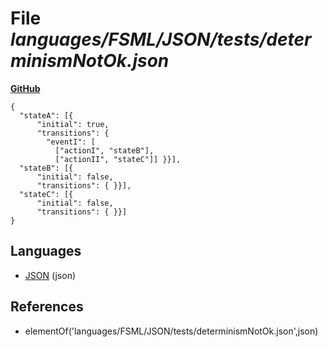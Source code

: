 # File _languages/FSML/JSON/tests/determinismNotOk.json_
**[GitHub](https://github.com/softlang/yas/blob/master/languages/FSML/JSON/tests/determinismNotOk.json)**
```
{
  "stateA": [{
      "initial": true,
      "transitions": {
        "eventI": [
          ["actionI", "stateB"],
          ["actionII", "stateC"]] }}],
  "stateB": [{
      "initial": false,
      "transitions": { }}],
  "stateC": [{
      "initial": false,
      "transitions": { }}]
}
```

## Languages
* [JSON](../languages/JSON.md) (json)

## References
* elementOf('languages/FSML/JSON/tests/determinismNotOk.json',json)
